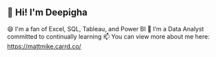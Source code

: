 ## 👋 Hi! I'm Deepigha

😄 I'm a fan of Excel, SQL, Tableau, and Power BI
🌱 I’m a Data Analyst committed to continually learning
📫 You can view more about me here: https://mattmike.carrd.co/

<!--
**Deepigha/Deepigha** is a ✨ _special_ ✨ repository because its `README.md` (this file) appears on your GitHub profile.

Here are some ideas to get you started:

- 🔭 I’m currently working on ...
- 🌱 I’m currently learning ...
- 👯 I’m looking to collaborate on ...
- 🤔 I’m looking for help with ...
- 💬 Ask me about ...
- 📫 How to reach me: ...
- 😄 Pronouns: ...
- ⚡ Fun fact: ...
-->
